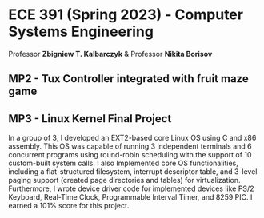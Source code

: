 # ECE 391 (Spring 2023) - Computer Systems Engineering
Professor **Zbigniew T. Kalbarczyk** & Professor **Nikita Borisov**
## MP2 - Tux Controller integrated with fruit maze game
## MP3 - Linux Kernel Final Project
In a group of 3, I developed an EXT2-based core Linux OS using C and x86 assembly. This OS was capable of running 3 independent terminals and 6 concurrent programs using round-robin scheduling with the support of 10 custom-built system calls. I also Implemented core OS functionalities, including a flat-structured filesystem, interrupt descriptor table, and 3-level paging support (created page directories and tables) for virtualization. Furthermore, I wrote device driver code for implemented devices like PS/2 Keyboard, Real-Time Clock, Programmable Interval Timer, and 8259 PIC.
I earned a 101% score for this project.
